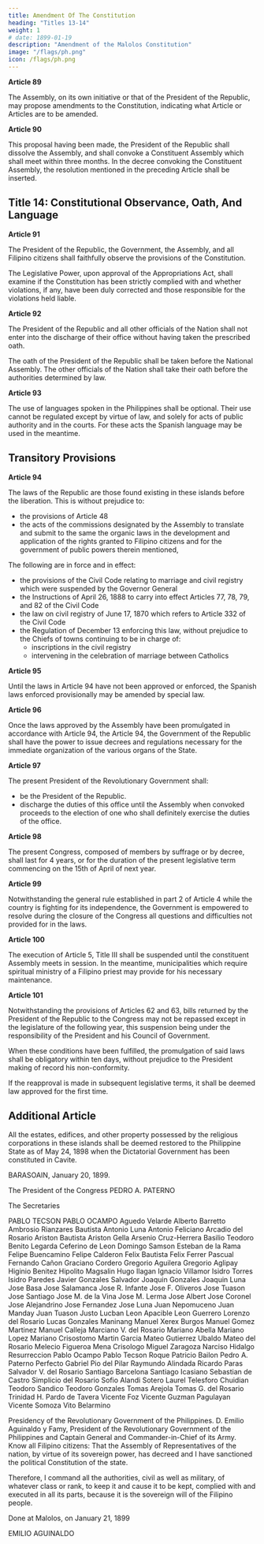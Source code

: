 ```yaml
---
title: Amendment Of The Constitution
heading: "Titles 13-14"
weight: 1
# date: 1899-01-19
description: "Amendment of the Malolos Constitution"
image: "/flags/ph.png"
icon: /flags/ph.png
---
```



**Article 89**

The Assembly, on its own initiative or that of the President of the Republic, may propose amendments to the Constitution, indicating what Article or Articles are to be amended.


**Article 90**

This proposal having been made, the President of the Republic shall dissolve the Assembly, and shall convoke a Constituent Assembly which shall meet within three months. In the decree convoking the Constituent Assembly, the resolution mentioned in the preceding Article shall be inserted.


## Title 14: Constitutional Observance, Oath, And Language

**Article 91**

The President of the Republic, the Government, the Assembly, and all Filipino citizens shall faithfully observe the provisions of the Constitution. 

The Legislative Power, upon approval of the Appropriations Act, shall examine if the Constitution has been strictly complied with and whether violations, if any, have been duly corrected and those responsible for the violations held liable.


**Article 92**

The President of the Republic and all other officials of the Nation shall not enter into the discharge of their office without having taken the prescribed oath. 

The oath of the President of the Republic shall be taken before the National Assembly. The other officials of the Nation shall take their oath before the authorities determined by law.


**Article 93**

The use of languages spoken in the Philippines shall be optional. Their use cannot be regulated except by virtue of law, and solely for acts of public authority and in the courts. For these acts the Spanish language may be used in the meantime.


## Transitory Provisions

**Article 94**

The laws of the Republic are those found existing in these islands before the liberation. This is without prejudice to:
- the provisions of Article 48
- the acts of the commissions designated by the Assembly to translate and submit to the same the organic laws in the development and application of the rights granted to Filipino citizens and for the government of public powers therein mentioned, 

The following are in force and in effect:
- the provisions of the Civil Code relating to marriage and civil registry which were suspended by the Governor General 
- the Instructions of April 26, 1888 to carry into effect Articles 77, 78, 79, and 82 of the Civil Code
- the law on civil registry of June 17, 1870 which refers to Article 332 of the Civil Code
- the Regulation of December 13 enforcing this law, without prejudice to the Chiefs of towns continuing to be in charge of:
  - inscriptions in the civil registry 
  - intervening in the celebration of marriage between Catholics


**Article 95**

Until the laws in Article 94 have not been approved or enforced, the Spanish laws enforced provisionally may be amended by special law.


**Article 96**

Once the laws approved by the Assembly have been promulgated in accordance with Article 94, the Article 94, the Government of the Republic shall have the power to issue decrees and regulations necessary for the immediate organization of the various organs of the State.


**Article 97**

The present President of the Revolutionary Government shall:
- be the President of the Republic. 
- discharge the duties of this office until the Assembly when convoked proceeds to the election of one who shall definitely exercise the duties of the office.


**Article 98**

The present Congress, composed of members by suffrage or by decree, shall last for 4 years, or for the duration of the present legislative term commencing on the 15th of April of next year.


**Article 99**

Notwithstanding the general rule established in part 2 of Article 4 while the country is fighting for its independence, the Government is empowered to resolve during the closure of the Congress all questions and difficulties not provided for in the laws. 

<!-- , which give rise to unforeseen events, of which the Permanent Commission shall be duly apprised as well as the Assembly when it meets in accordance with this Constitution. -->

**Article 100**

The execution of Article 5, Title III shall be suspended until the constituent Assembly meets in session. In the meantime, municipalities which require spiritual ministry of a Filipino priest may provide for his necessary maintenance.


**Article 101**

Notwithstanding the provisions of Articles 62 and 63, bills returned by the President of the Republic to the Congress may not be repassed except in the legislature of the following year, this suspension being under the responsibility of the President and his Council of Government. 

When these conditions have been fulfilled, the promulgation of said laws shall be obligatory within ten days, without prejudice to the President making of record his non-conformity. 

If the reapproval is made in subsequent legislative terms, it shall be deemed law approved for the first time.



## Additional Article

All the estates, edifices, and other property possessed by the religious corporations in these islands shall be deemed restored to the Philippine State as of May 24, 1898 when the Dictatorial Government has been constituted in Cavite.

BARASOAIN, January 20, 1899.

The President of the Congress
PEDRO A. PATERNO

The Secretaries

PABLO TECSON
PABLO OCAMPO
Aguedo Velarde 	Alberto Barretto 	Ambrosio Rianzares Bautista
Antonio Luna 	Antonio Feliciano 	Arcadio del Rosario
Ariston Bautista 	Ariston Gella 	Arsenio Cruz-Herrera
Basilio Teodoro 	Benito Legarda 	Ceferino de Leon
Domingo Samson 	Esteban de la Rama 	Felipe Buencamino
Felipe Calderon 	Felix Bautista 	Felix Ferrer Pascual
Fernando Cañon 	Graciano Cordero 	Gregorio Aguilera
Gregorio Aglipay 	Higinio Benitez 	Hipolito Magsalin
Hugo Ilagan 	Ignacio Villamor 	Isidro Torres
Isidro Paredes 	Javier Gonzales Salvador 	Joaquin Gonzales
Joaquin Luna 	Jose Basa 	Jose Salamanca
Jose R. Infante 	Jose F. Oliveros 	Jose Tuason
Jose Santiago 	Jose M. de la Vina 	Jose M. Lerma
Jose Albert 	Jose Coronel 	Jose Alejandrino
Jose Fernandez 	Jose Luna 	Juan Nepomuceno
Juan Manday 	Juan Tuason 	Justo Lucban
Leon Apacible 	Leon Guerrero 	Lorenzo del Rosario
Lucas Gonzales Maninang 	Manuel Xerex Burgos 	Manuel Gomez Martinez
Manuel Calleja 	Marciano V. del Rosario 	Mariano Abella
Mariano Lopez 	Mariano Crisostomo 	Martin Garcia
Mateo Gutierrez Ubaldo 	Mateo del Rosario 	Melecio Figueroa
Mena Crisologo 	Miguel Zaragoza 	Narciso Hidalgo Resurreccion
Pablo Ocampo 	Pablo Tecson Roque 	Patricio Bailon
Pedro A. Paterno 	Perfecto Gabriel 	Pio del Pilar
Raymundo Alindada 	Ricardo Paras 	Salvador V. del Rosario
Santiago Barcelona 	Santiago Icasiano 	Sebastian de Castro
Simplicio del Rosario 	Sofio Alandi 	Sotero Laurel
Telesforo Chuidian 	Teodoro Sandico 	Teodoro Gonzales
Tomas Arejola 	Tomas G. del Rosario 	Trinidad H. Pardo de Tavera
Vicente Foz 	Vicente Guzman Pagulayan 	Vicente Somoza
Vito Belarmino

Presidency of the Revolutionary Government of the Philippines. D. Emilio Aguinaldo y Famy, President of the Revolutionary Government of the Philippines and Captain General and Commander-in-Chief of its Army. Know all Filipino citizens: That the Assembly of Representatives of the nation, by virtue of its sovereign power, has decreed and I have sanctioned the political Constitution of the state.

Therefore, I command all the authorities, civil as well as military, of whatever class or rank, to keep it and cause it to be kept, complied with and executed in all its parts, because it is the sovereign will of the Filipino people.

Done at Malolos, on January 21, 1899

EMILIO AGUINALDO
